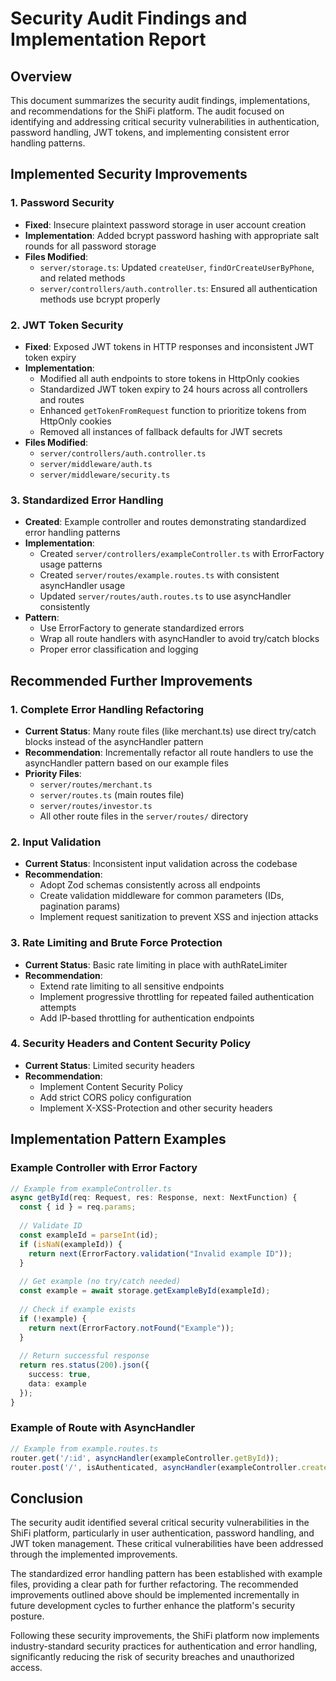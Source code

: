 # Security Audit Findings and Implementation Report

## Overview
This document summarizes the security audit findings, implementations, and recommendations for the ShiFi platform. The audit focused on identifying and addressing critical security vulnerabilities in authentication, password handling, JWT tokens, and implementing consistent error handling patterns.

## Implemented Security Improvements

### 1. Password Security
- **Fixed**: Insecure plaintext password storage in user account creation
- **Implementation**: Added bcrypt password hashing with appropriate salt rounds for all password storage
- **Files Modified**:
  - `server/storage.ts`: Updated `createUser`, `findOrCreateUserByPhone`, and related methods
  - `server/controllers/auth.controller.ts`: Ensured all authentication methods use bcrypt properly

### 2. JWT Token Security
- **Fixed**: Exposed JWT tokens in HTTP responses and inconsistent JWT token expiry
- **Implementation**: 
  - Modified all auth endpoints to store tokens in HttpOnly cookies
  - Standardized JWT token expiry to 24 hours across all controllers and routes
  - Enhanced `getTokenFromRequest` function to prioritize tokens from HttpOnly cookies
  - Removed all instances of fallback defaults for JWT secrets
- **Files Modified**:
  - `server/controllers/auth.controller.ts`
  - `server/middleware/auth.ts`
  - `server/middleware/security.ts`

### 3. Standardized Error Handling
- **Created**: Example controller and routes demonstrating standardized error handling patterns
- **Implementation**:
  - Created `server/controllers/exampleController.ts` with ErrorFactory usage patterns
  - Created `server/routes/example.routes.ts` with consistent asyncHandler usage
  - Updated `server/routes/auth.routes.ts` to use asyncHandler consistently
- **Pattern**:
  - Use ErrorFactory to generate standardized errors
  - Wrap all route handlers with asyncHandler to avoid try/catch blocks
  - Proper error classification and logging

## Recommended Further Improvements

### 1. Complete Error Handling Refactoring
- **Current Status**: Many route files (like merchant.ts) use direct try/catch blocks instead of the asyncHandler pattern
- **Recommendation**: Incrementally refactor all route handlers to use the asyncHandler pattern based on our example files
- **Priority Files**:
  - `server/routes/merchant.ts`
  - `server/routes.ts` (main routes file)
  - `server/routes/investor.ts`
  - All other route files in the `server/routes/` directory

### 2. Input Validation
- **Current Status**: Inconsistent input validation across the codebase
- **Recommendation**: 
  - Adopt Zod schemas consistently across all endpoints
  - Create validation middleware for common parameters (IDs, pagination params)
  - Implement request sanitization to prevent XSS and injection attacks

### 3. Rate Limiting and Brute Force Protection
- **Current Status**: Basic rate limiting in place with authRateLimiter
- **Recommendation**:
  - Extend rate limiting to all sensitive endpoints
  - Implement progressive throttling for repeated failed authentication attempts
  - Add IP-based throttling for authentication endpoints

### 4. Security Headers and Content Security Policy
- **Current Status**: Limited security headers
- **Recommendation**:
  - Implement Content Security Policy
  - Add strict CORS policy configuration
  - Implement X-XSS-Protection and other security headers

## Implementation Pattern Examples

### Example Controller with Error Factory
```typescript
// Example from exampleController.ts 
async getById(req: Request, res: Response, next: NextFunction) {
  const { id } = req.params;
  
  // Validate ID
  const exampleId = parseInt(id);
  if (isNaN(exampleId)) {
    return next(ErrorFactory.validation("Invalid example ID"));
  }
  
  // Get example (no try/catch needed)
  const example = await storage.getExampleById(exampleId);
  
  // Check if example exists
  if (!example) {
    return next(ErrorFactory.notFound("Example"));
  }
  
  // Return successful response
  return res.status(200).json({
    success: true,
    data: example
  });
}
```

### Example of Route with AsyncHandler
```typescript
// Example from example.routes.ts
router.get('/:id', asyncHandler(exampleController.getById));
router.post('/', isAuthenticated, asyncHandler(exampleController.create));
```

## Conclusion
The security audit identified several critical security vulnerabilities in the ShiFi platform, particularly in user authentication, password handling, and JWT token management. These critical vulnerabilities have been addressed through the implemented improvements.

The standardized error handling pattern has been established with example files, providing a clear path for further refactoring. The recommended improvements outlined above should be implemented incrementally in future development cycles to further enhance the platform's security posture.

Following these security improvements, the ShiFi platform now implements industry-standard security practices for authentication and error handling, significantly reducing the risk of security breaches and unauthorized access.